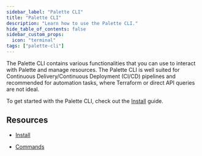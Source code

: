 ```yaml
---
sidebar_label: "Palette CLI"
title: "Palette CLI"
description: "Learn how to use the Palette CLI."
hide_table_of_contents: false
sidebar_custom_props:
  icon: "terminal"
tags: ["palette-cli"]
---
```


The Palette CLI contains various functionalities that you can use to interact with Palette and manage resources. The
Palette CLI is well suited for Continuous Delivery/Continuous Deployment (CI/CD) pipelines and recommended for
automation tasks, where Terraform or direct API queries are not ideal.

To get started with the Palette CLI, check out the [Install](install-palette-cli.md) guide.

## Resources

- [Install](install-palette-cli.md)

- [Commands](./commands/commands.md)

<br />
